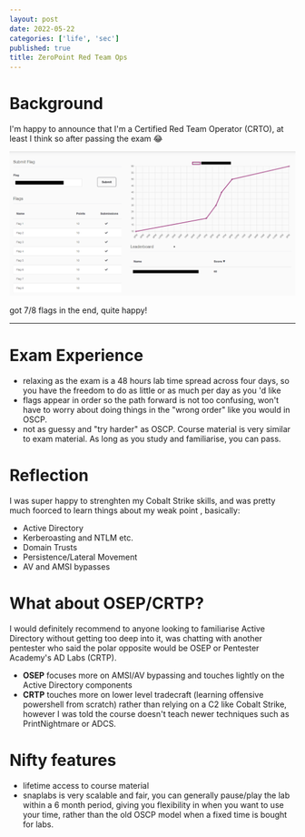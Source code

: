 ```yaml
---
layout: post
date: 2022-05-22
categories: ['life', 'sec']
published: true
title: ZeroPoint Red Team Ops
---
```


# Background

I'm happy to announce that I'm a Certified Red Team Operator (CRTO), at least I think so after passing the exam :joy:  

![crto-results](/assets/images/crto-results.png)

got 7/8 flags in the end, quite happy!

---

# Exam Experience

- relaxing as the exam is a 48 hours lab time spread across four days, so you have the freedom to do as little or as much per day as you 'd like 
- flags appear in order so the path forward is not too confusing, won't have to worry about doing things in the "wrong order" like you would in OSCP.
- not as guessy and "try harder" as OSCP. Course material is very similar to exam material. As long as you study and familiarise, you can pass.


# Reflection 

I was super happy to strenghten my Cobalt Strike skills, and was pretty much foorced to learn things about my weak point , basically:
   - Active Directory
   - Kerberoasting and NTLM etc.
   - Domain Trusts
   - Persistence/Lateral Movement
   - AV and AMSI bypasses

# What about OSEP/CRTP?

I would definitely recommend to anyone looking to familiarise Active Directory without getting too deep into it, was chatting with another pentester who said the polar opposite would be OSEP or Pentester Academy's AD Labs (CRTP).
- **OSEP** focuses more on AMSI/AV bypassing and touches lightly on the Active Directory components
- **CRTP** touches more on lower level tradecraft (learning offensive powershell from scratch) rather than relying on a C2 like Cobalt Strike, however I was told the course doesn't teach newer techniques such as PrintNightmare or ADCS.

# Nifty features
- lifetime access to course material
- snaplabs is very scalable and fair, you can generally pause/play the lab within a 6 month period, giving you flexibility in when you want to use your time, rather than the old OSCP model when a fixed time is bought for labs.

